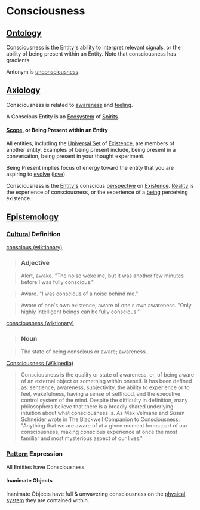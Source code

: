 # Consciousness

## [Ontology](./ontology.md)

Consciousness is the [Entity's](./entity.md) ability to interpret relevant [signals](./signal.md), or the ability of being present within an Entity. Note that consciousness has gradients.

Antonym is [unconsciousness](./unconsciousness.md).

## [Axiology](./axiology.md)

Consciousness is related to [awareness](./awareness.md) and [feeling](./feeling.md).

A Conscious Entity is an [Ecosystem](./ecosystem.md) of [Spirits](./spirit.md).

#### [Scope](./scope.md), or Being Present within an Entity

All entities, including the [Universal Set](./universal-set.md) of [Existence](./existence.md), are members of another entity. Examples of being present include, being present in a conversation, being present in your thought experiment.

Being Present implies focus of energy toward the entity that you are aspiring to [evolve](./evolution.md) ([love](./love.md)).

Consciousness is the [Entity's](./entity.md) conscious [perspective](./perspective.md) on [Existence](./existence.md). [Reality](./reality.md) is the experience of consciousness, or the experience of a [being](./being.md) perceiving existence.

## [Epistemology](./epistemology.md)

### [Cultural](./culture.md) Definition

<a href="http://en.wiktionary.org/wiki/conscious" target="_blank">conscious (wiktionary)</a>

> ### Adjective

> Alert, awake. "The noise woke me, but it was another few minutes before I was fully conscious."

> Aware. "I was conscious of a noise behind me."

> Aware of one's own existence; aware of one's own awareness. "Only highly intelligent beings can be fully conscious."

<a href="http://en.wiktionary.org/wiki/consciousness" target="_blank">consciousness (wiktionary)</a>

> ### Noun

> The state of being conscious or aware; awareness.

<a href="https://en.wikipedia.org/wiki/Consciousness" target="_blank">Consciousness (Wikipedia)</a>

> Consciousness is the quality or state of awareness, or, of being aware of an external object or something within oneself. It has been defined as: sentience, awareness, subjectivity, the ability to experience or to feel, wakefulness, having a sense of selfhood, and the executive control system of the mind. Despite the difficulty in definition, many philosophers believe that there is a broadly shared underlying intuition about what consciousness is. As Max Velmans and Susan Schneider wrote in The Blackwell Companion to Consciousness: "Anything that we are aware of at a given moment forms part of our consciousness, making conscious experience at once the most familiar and most mysterious aspect of our lives."

### [Pattern](./pattern.md) Expression

All Entities have Consciousness.

#### Inanimate Objects

Inanimate Objects have full & unwavering consciousness on the [physical system](./physical-system.md) they are contained within.
